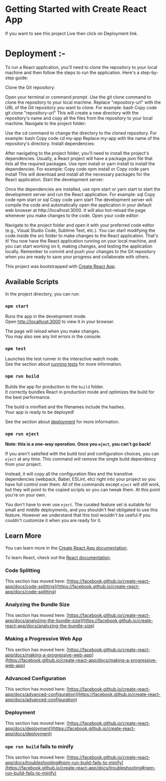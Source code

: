 # Getting Started with Create React App

If you want to see this project Live then click on Deployment link.

# Deployment :-

To run a React application, you'll need to clone the repository to your local machine and then follow the steps to run the application. Here's a step-by-step guide:

Clone the Git repository:

Open your terminal or command prompt.
Use the git clone command to clone the repository to your local machine. Replace "repository-url" with the URL of the Git repository you want to clone. For example:
bash
Copy code
git clone "repository-url"
This will create a new directory with the repository's name and copy all the files from the repository to your local machine.
Navigate to the project folder:

Use the cd command to change the directory to the cloned repository. For example:
bash
Copy code
cd my-app
Replace my-app with the name of the repository's directory.
Install dependencies:

After navigating to the project folder, you'll need to install the project's dependencies. Usually, a React project will have a package.json file that lists all the required packages.
Use npm install or yarn install to install the dependencies. For example:
Copy code
npm install
or
Copy code
yarn install
This will download and install all the necessary packages for the React application.
Start the development server:

Once the dependencies are installed, use npm start or yarn start to start the development server and run the React application. For example:
sql
Copy code
npm start
or
sql
Copy code
yarn start
The development server will compile the code and automatically open the application in your default web browser at http://localhost:3000. It will also hot-reload the page whenever you make changes to the code.
Open your code editor:

Navigate to the project folder and open it with your preferred code editor (e.g., Visual Studio Code, Sublime Text, etc.).
You can start modifying the code inside the src folder to make changes to the React application.
That's it! You now have the React application running on your local machine, and you can start working on it, making changes, and testing the application locally. Remember to commit and push your changes to the Git repository when you are ready to save your progress and collaborate with others.

This project was bootstrapped with [Create React App](https://github.com/facebook/create-react-app).

## Available Scripts

In the project directory, you can run:

### `npm start`

Runs the app in the development mode.\
Open [http://localhost:3000](http://localhost:3000) to view it in your browser.

The page will reload when you make changes.\
You may also see any lint errors in the console.

### `npm test`

Launches the test runner in the interactive watch mode.\
See the section about [running tests](https://facebook.github.io/create-react-app/docs/running-tests) for more information.

### `npm run build`

Builds the app for production to the `build` folder.\
It correctly bundles React in production mode and optimizes the build for the best performance.

The build is minified and the filenames include the hashes.\
Your app is ready to be deployed!

See the section about [deployment](https://facebook.github.io/create-react-app/docs/deployment) for more information.

### `npm run eject`

**Note: this is a one-way operation. Once you `eject`, you can't go back!**

If you aren't satisfied with the build tool and configuration choices, you can `eject` at any time. This command will remove the single build dependency from your project.

Instead, it will copy all the configuration files and the transitive dependencies (webpack, Babel, ESLint, etc) right into your project so you have full control over them. All of the commands except `eject` will still work, but they will point to the copied scripts so you can tweak them. At this point you're on your own.

You don't have to ever use `eject`. The curated feature set is suitable for small and middle deployments, and you shouldn't feel obligated to use this feature. However we understand that this tool wouldn't be useful if you couldn't customize it when you are ready for it.

## Learn More

You can learn more in the [Create React App documentation](https://facebook.github.io/create-react-app/docs/getting-started).

To learn React, check out the [React documentation](https://reactjs.org/).

### Code Splitting

This section has moved here: [https://facebook.github.io/create-react-app/docs/code-splitting](https://facebook.github.io/create-react-app/docs/code-splitting)

### Analyzing the Bundle Size

This section has moved here: [https://facebook.github.io/create-react-app/docs/analyzing-the-bundle-size](https://facebook.github.io/create-react-app/docs/analyzing-the-bundle-size)

### Making a Progressive Web App

This section has moved here: [https://facebook.github.io/create-react-app/docs/making-a-progressive-web-app](https://facebook.github.io/create-react-app/docs/making-a-progressive-web-app)

### Advanced Configuration

This section has moved here: [https://facebook.github.io/create-react-app/docs/advanced-configuration](https://facebook.github.io/create-react-app/docs/advanced-configuration)

### Deployment

This section has moved here: [https://facebook.github.io/create-react-app/docs/deployment](https://facebook.github.io/create-react-app/docs/deployment)

### `npm run build` fails to minify

This section has moved here: [https://facebook.github.io/create-react-app/docs/troubleshooting#npm-run-build-fails-to-minify](https://facebook.github.io/create-react-app/docs/troubleshooting#npm-run-build-fails-to-minify)
